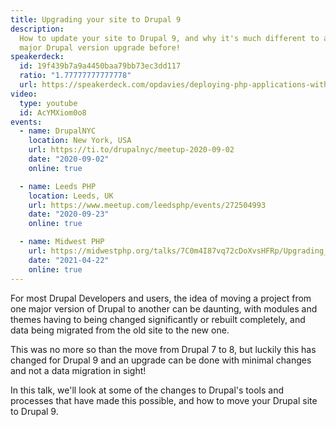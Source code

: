 ```yaml
---
title: Upgrading your site to Drupal 9
description:
  How to update your site to Drupal 9, and why it's much different to any
  major Drupal version upgrade before!
speakerdeck:
  id: 19f439b7a9a4450baa79bb73ec3dd117
  ratio: "1.77777777777778"
  url: https://speakerdeck.com/opdavies/deploying-php-applications-with-ansible-ansible-vault-and-ansistrano
video:
  type: youtube
  id: AcYMXiom0o8
events:
  - name: DrupalNYC
    location: New York, USA
    url: https://ti.to/drupalnyc/meetup-2020-09-02
    date: "2020-09-02"
    online: true

  - name: Leeds PHP
    location: Leeds, UK
    url: https://www.meetup.com/leedsphp/events/272504993
    date: "2020-09-23"
    online: true

  - name: Midwest PHP
    url: https://midwestphp.org/talks/7C0m4I87vq72cDoXvsHFRp/Upgrading_your_site_to_Drupal_9
    date: "2021-04-22"
    online: true
---
```


For most Drupal Developers and users, the idea of moving a project from one
major version of Drupal to another can be daunting, with modules and themes
having to being changed significantly or rebuilt completely, and data being
migrated from the old site to the new one.

This was no more so than the move from Drupal 7 to 8, but luckily this has
changed for Drupal 9 and an upgrade can be done with minimal changes and not a
data migration in sight!

In this talk, we'll look at some of the changes to Drupal's tools and processes
that have made this possible, and how to move your Drupal site to Drupal 9.
